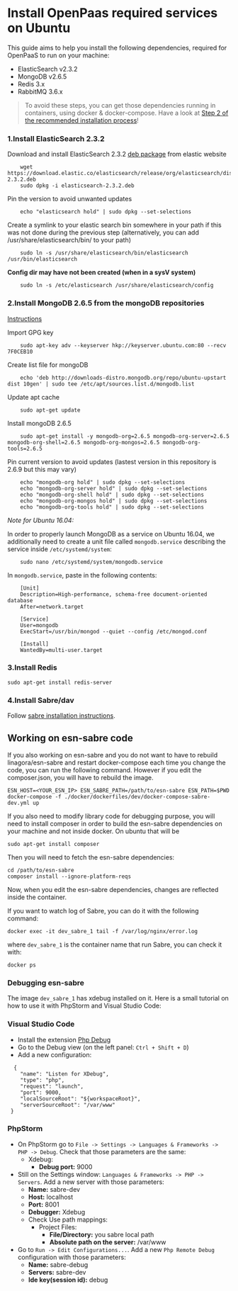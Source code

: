 # Install OpenPaas required services on Ubuntu

This guide aims to help you install the following dependencies, required for OpenPaaS to run on your machine:

- ElasticSearch v2.3.2
- MongoDB v2.6.5
- Redis 3.x
- RabbitMQ 3.6.x

> To avoid these steps, you can get those dependencies running in containers, using docker & docker-compose. Have a look at [Step 2 of the recommended installation process](./develop.md#2-get-required-services)!

### 1.Install ElasticSearch 2.3.2
 Download and install ElasticSearch 2.3.2 [deb package](https://www.elastic.co/downloads/past-releases/elasticsearch-2-3-2) from elastic website

        wget https://download.elastic.co/elasticsearch/release/org/elasticsearch/distribution/deb/elasticsearch/2.3.2/elasticsearch-2.3.2.deb
        sudo dpkg -i elasticsearch-2.3.2.deb

 Pin the version to avoid unwanted updates

        echo "elasticsearch hold" | sudo dpkg --set-selections

 Create a symlink to your elastic search bin somewhere in your path if this was not done during the previous step (alternatively, you can add /usr/share/elasticsearch/bin/ to your path)

        sudo ln -s /usr/share/elasticsearch/bin/elasticsearch /usr/bin/elasticsearch

 **Config dir may have not been created (when in a sysV system)**

        sudo ln -s /etc/elasticsearch /usr/share/elasticsearch/config

### 2.Install MongoDB 2.6.5 from the mongoDB repositories 
[Instructions](http://docs.mongodb.org/v2.6/tutorial/install-mongodb-on-ubuntu/)

  Import GPG key

        sudo apt-key adv --keyserver hkp://keyserver.ubuntu.com:80 --recv 7F0CEB10

  Create list file for mongoDB

        echo 'deb http://downloads-distro.mongodb.org/repo/ubuntu-upstart dist 10gen' | sudo tee /etc/apt/sources.list.d/mongodb.list

  Update apt cache

        sudo apt-get update

  Install mongoDB 2.6.5

        sudo apt-get install -y mongodb-org=2.6.5 mongodb-org-server=2.6.5 mongodb-org-shell=2.6.5 mongodb-org-mongos=2.6.5 mongodb-org-tools=2.6.5

  Pin current version to avoid updates (lastest version in this repository is 2.6.9 but this may vary)

        echo "mongodb-org hold" | sudo dpkg --set-selections
        echo "mongodb-org-server hold" | sudo dpkg --set-selections
        echo "mongodb-org-shell hold" | sudo dpkg --set-selections
        echo "mongodb-org-mongos hold" | sudo dpkg --set-selections
        echo "mongodb-org-tools hold" | sudo dpkg --set-selections

  _Note for Ubuntu 16.04:_

  In order to properly launch MongoDB as a service on Ubuntu 16.04, we additionally need to create a unit file called `mongodb.service` describing the service inside `/etc/systemd/system`:

        sudo nano /etc/systemd/system/mongodb.service

  In `mongodb.service`, paste in the following contents:

        [Unit]
        Description=High-performance, schema-free document-oriented database
        After=network.target

        [Service]
        User=mongodb
        ExecStart=/usr/bin/mongod --quiet --config /etc/mongod.conf

        [Install]
        WantedBy=multi-user.target

### 3.Install Redis

    sudo apt-get install redis-server

### 4.Install Sabre/dav

Follow [sabre installation instructions](https://ci.linagora.com/linagora/lgs/openpaas/esn-sabre/blob/master/README.md).


## Working on esn-sabre code

If you also working on esn-sabre and you do not want to have to rebuild linagora/esn-sabre and restart docker-compose each time you change
the code, you can run the following command. However if you edit the composer.json, you will have to rebuild the image.

```
ESN_HOST=<YOUR_ESN_IP> ESN_SABRE_PATH=/path/to/esn-sabre ESN_PATH=$PWD docker-compose -f ./docker/dockerfiles/dev/docker-compose-sabre-dev.yml up
```

If you also need to modify library code for debugging purpose, you will need to install composer in order to build the esn-sabre dependencies on your machine and not inside docker. On ubuntu that will be

```
sudo apt-get install composer
```

Then you will need to fetch the esn-sabre dependencies:
```
cd /path/to/esn-sabre
composer install --ignore-platform-reqs
```
Now, when you edit the esn-sabre dependencies, changes are reflected inside the container.

If you want to watch log of Sabre, you can do it with the following command:
```
docker exec -it dev_sabre_1 tail -f /var/log/nginx/error.log
```

where `dev_sabre_1` is the container name that run Sabre, you can check it with:
```
docker ps
```

### Debugging esn-sabre

The image `dev_sabre_1` has xdebug installed on it. Here is a small tutorial on how to use it with PhpStorm and Visual Studio Code:

### Visual Studio Code

* Install the extension [Php Debug](https://marketplace.visualstudio.com/items?itemName=felixfbecker.php-debug)
* Go to the Debug view (on the left panel: `Ctrl + Shift + D`)
* Add a new configuration:

```
  {
    "name": "Listen for XDebug",
    "type": "php",
    "request": "launch",
    "port": 9000,
    "localSourceRoot": "${workspaceRoot}",
    "serverSourceRoot": "/var/www"
 }
```

### PhpStorm

* On PhpStorm go to `File -> Settings -> Languages & Frameworks -> PHP -> Debug`. Check that those parameters are the same:
    * Xdebug:
        * **Debug port:** 9000
* Still on the Settings window: `Languages & Frameworks -> PHP -> Servers`. Add a new server with those parameters:
    * **Name:** sabre-dev
    * **Host:** localhost
    * **Port:** 8001
    * **Debugger:** Xdebug
    * Check Use path mappings:
        * Project Files:
            * **File/Directory:** you sabre local path
            * **Absolute path on the server:** /var/www
* Go to `Run -> Edit Configurations...`. Add a new `Php Remote Debug` configuration with those parameters:
    * **Name:** sabre-debug
    * **Servers:** sabre-dev
    * **Ide key(session id):** debug
